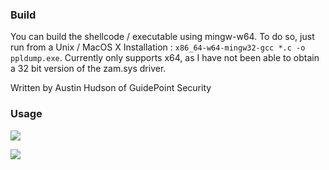 ### Build

You can build the shellcode / executable using mingw-w64. To do so, just run from a Unix / MacOS X Installation : `x86_64-w64-mingw32-gcc *.c -o ppldump.exe`. Currently only supports x64, as I have not been able to obtain a 32 bit version of the zam.sys driver.

Written by Austin Hudson of GuidePoint Security

### Usage

![](https://i.imgur.com/ShQ6ucp.png)

![](https://i.imgur.com/umaTT1x.png)
